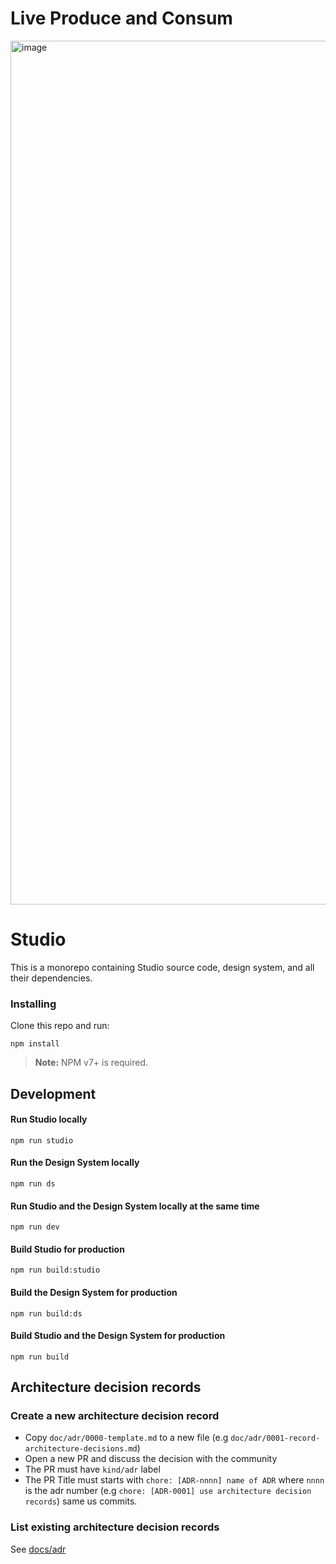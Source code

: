 # Live Produce and Consum

<img width="1382" alt="image" src="https://github.com/nguyenvanhuan243/asyncapi_studio/assets/13021427/821bbdb6-b155-4369-82dd-fb061c72bc36">

# Studio

This is a monorepo containing Studio source code, design system, and all their dependencies.

### Installing

Clone this repo and run:

```
npm install
```

> **Note:** NPM v7+ is required.

## Development

#### Run Studio locally

```
npm run studio
```

#### Run the Design System locally

```
npm run ds
```

#### Run Studio and the Design System locally at the same time

```
npm run dev
```

#### Build Studio for production

```
npm run build:studio
```

#### Build the Design System for production

```
npm run build:ds
```

#### Build Studio and the Design System for production

```
npm run build
```

## Architecture decision records

### Create a new architecture decision record

- Copy `doc/adr/0000-template.md` to a new file (e.g `doc/adr/0001-record-architecture-decisions.md`)
- Open a new PR and discuss the decision with the community
- The PR must have `kind/adr` label
- The PR Title must starts with `chore: [ADR-nnnn] name of ADR` where `nnnn` is the adr number (e.g `chore: [ADR-0001] use architecture decision records`) same us commits.

### List existing architecture decision records

See [docs/adr](docs/adr)
